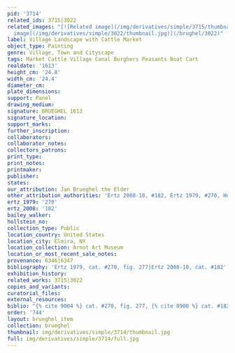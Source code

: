 ```yaml
---
pid: '3714'
related_ids: 3715|3022
related_images: "[![Related image](/img/derivatives/simple/3715/thumbnail.jpg)](/brughel/3715)|[![Related
  image](/img/derivatives/simple/3022/thumbnail.jpg)](/brughel/3022)"
label: Village Landscape with Cattle Market
object_type: Painting
genre: Village, Town and Cityscape
tags: Market Cattle Village Canal Burghers Peasants Boat Cart
realdate: '1613'
height_cm: '24.8'
width_cm: '24.4'
diameter_cm: 
plate_dimensions: 
support: Panel
drawing_medium: 
signature: BRUEGHEL 1613
signature_location: 
support_marks: 
further_inscription: 
collaborators: 
collaborator_notes: 
collectors_patrons: 
print_type: 
print_notes: 
printmaker: 
publisher: 
states: 
our_attribution: Jan Brueghel the Elder
other_attribution_authorities: 'Ertz 2008-10, #182, Ertz 1979, #270, Honig database'
ertz_1979: '270'
ertz_2008: '182'
bailey_walker: 
hollstein_no: 
collection_type: Public
location_country: United States
location_city: Elmira, NY
location_collection: Arnot Art Museum
location_or_most_recent_sale_notes: 
provenance: 6346|6347
bibliography: 'Ertz 1979, cat. #270, fig. 277|Ertz 2008-10, cat. #182'
exhibition_history: 
related_works: 3715|3022
copies_and_variants: 
curatorial_files: 
external_resources: 
biblio: "{% cite 9004 %} cat. #270, fig. 277, {% cite 8900 %} cat. #182"
order: '744'
layout: brueghel_item
collection: brueghel
thumbnail: img/derivatives/simple/3714/thumbnail.jpg
full: img/derivatives/simple/3714/full.jpg
---
```

